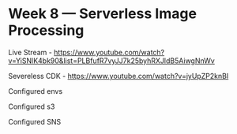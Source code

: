 # Week 8 — Serverless Image Processing

Live Stream - https://www.youtube.com/watch?v=YiSNlK4bk90&list=PLBfufR7vyJJ7k25byhRXJldB5AiwgNnWv

Severeless CDK - https://www.youtube.com/watch?v=jyUpZP2knBI

Configured envs

Configured s3

Configured SNS
